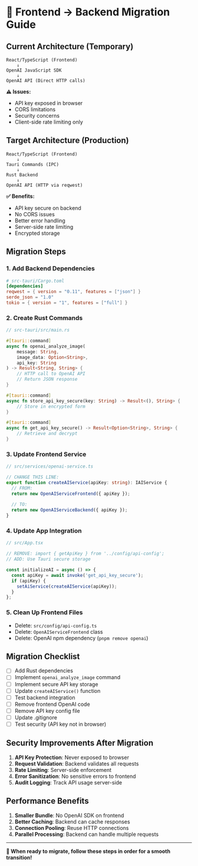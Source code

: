 # 🔄 Frontend → Backend Migration Guide

## Current Architecture (Temporary)
```
React/TypeScript (Frontend)
    ↓
OpenAI JavaScript SDK
    ↓
OpenAI API (Direct HTTP calls)
```

**⚠️ Issues:**
- API key exposed in browser
- CORS limitations
- Security concerns
- Client-side rate limiting only

## Target Architecture (Production)
```
React/TypeScript (Frontend)
    ↓
Tauri Commands (IPC)
    ↓
Rust Backend
    ↓
OpenAI API (HTTP via reqwest)
```

**✅ Benefits:**
- API key secure on backend
- No CORS issues
- Better error handling
- Server-side rate limiting
- Encrypted storage

## Migration Steps

### 1. Add Backend Dependencies
```toml
# src-tauri/Cargo.toml
[dependencies]
reqwest = { version = "0.11", features = ["json"] }
serde_json = "1.0"
tokio = { version = "1", features = ["full"] }
```

### 2. Create Rust Commands
```rust
// src-tauri/src/main.rs

#[tauri::command]
async fn openai_analyze_image(
    message: String,
    image_data: Option<String>,
    api_key: String
) -> Result<String, String> {
    // HTTP call to OpenAI API
    // Return JSON response
}

#[tauri::command]
async fn store_api_key_secure(key: String) -> Result<(), String> {
    // Store in encrypted form
}

#[tauri::command]
async fn get_api_key_secure() -> Result<Option<String>, String> {
    // Retrieve and decrypt
}
```

### 3. Update Frontend Service
```typescript
// src/services/openai-service.ts

// CHANGE THIS LINE:
export function createAIService(apiKey: string): IAIService {
  // FROM:
  return new OpenAIServiceFrontend({ apiKey });
  
  // TO:
  return new OpenAIServiceBackend({ apiKey });
}
```

### 4. Update App Integration
```typescript
// src/App.tsx

// REMOVE: import { getApiKey } from '../config/api-config';
// ADD: Use Tauri secure storage

const initializeAI = async () => {
  const apiKey = await invoke('get_api_key_secure');
  if (apiKey) {
    setAiService(createAIService(apiKey));
  }
};
```

### 5. Clean Up Frontend Files
- Delete: `src/config/api-config.ts`
- Delete: `OpenAIServiceFrontend` class
- Delete: OpenAI npm dependency (`pnpm remove openai`)

## Migration Checklist

- [ ] Add Rust dependencies
- [ ] Implement `openai_analyze_image` command
- [ ] Implement secure API key storage
- [ ] Update `createAIService()` function
- [ ] Test backend integration
- [ ] Remove frontend OpenAI code
- [ ] Remove API key config file
- [ ] Update .gitignore
- [ ] Test security (API key not in browser)

## Security Improvements After Migration

1. **API Key Protection**: Never exposed to browser
2. **Request Validation**: Backend validates all requests
3. **Rate Limiting**: Server-side enforcement
4. **Error Sanitization**: No sensitive errors to frontend
5. **Audit Logging**: Track API usage server-side

## Performance Benefits

1. **Smaller Bundle**: No OpenAI SDK on frontend
2. **Better Caching**: Backend can cache responses
3. **Connection Pooling**: Reuse HTTP connections
4. **Parallel Processing**: Backend can handle multiple requests

---

**🎯 When ready to migrate, follow these steps in order for a smooth transition!** 